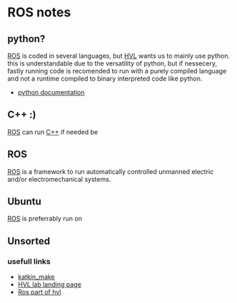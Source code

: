 # ROS notes

## python?

[ROS](http://wiki.ros.org/) is coded in several languages, but [HVL](https://www.hvl.no/) wants us to mainly use python.
this is understandable due to the versatility of python, but if nessecery, fastly running code
is recomended to run with a purely compiled language and not a runtime compiled to binary interpreted code like python.
- [python documentation](https://docs.python.org/)

## C++ :)

[ROS](http://wiki.ros.org/) can run [C++](http://wiki.ros.org/ROS/Tutorials/WritingPublisherSubscriber%28c%2B%2B%29) if needed be

## ROS

[ROS](http://wiki.ros.org/) is a framework to run automatically controlled unmanned electric and/or electromechanical systems.

## Ubuntu

[ROS](http://wiki.ros.org/) is preferrably run on

## Unsorted

### usefull links

- [katkin_make](http://wiki.ros.org/catkin/commands/catkin_make)
- [HVL lab landing page](https://robotics-lab-documentation.readthedocs.io/en/latest/index.html)
- [Ros part of hvl](https://robotics-lab-documentation.readthedocs.io/en/latest/texts/ros0.html)
